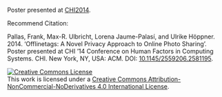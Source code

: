 Poster presented at [CHI2014](https://chi2014.acm.org).

Recommend Citation:

Pallas, Frank, Max-R. Ulbricht, Lorena Jaume-Palasí, and Ulrike Höppner. 2014. ‘Offlinetags: A Novel Privacy Approach to Online Photo Sharing’. Poster presented at CHI ’14 Conference on Human Factors in Computing Systems. CHI. New York, NY, USA: ACM. DOI: [10.1145/2559206.2581195](https://doi.org/10.1145/2559206.2581195).

<a rel="license" href="http://creativecommons.org/licenses/by-nc-nd/4.0/"><img alt="Creative Commons License" style="border-width:0" src="https://i.creativecommons.org/l/by-nc-nd/4.0/88x31.png" /></a><br />This work is licensed under a <a rel="license" href="http://creativecommons.org/licenses/by-nc-nd/4.0/">Creative Commons Attribution-NonCommercial-NoDerivatives 4.0 International License</a>.